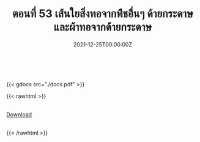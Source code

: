 ﻿---
linktitle: 53  เส้นใยสิ่งทอจากพืชอื่นๆ ด้ายกระดาษ และผ้าทอจากด้ายกระดาษ

title:  ตอนที่ 53  เส้นใยสิ่งทอจากพืชอื่นๆ ด้ายกระดาษ และผ้าทอจากด้ายกระดาษ
date: "2021-12-25T00:00:00Z"
lastmod: "2021-12-25T00:00:00Z"
draft: false
toc: false 
type: series 
categories: ["พิกัดศุลกากร"]
tags: ["รหัสสถิติ"]
authors: ["admin"]
menu:
  ts_2022:
    parent: รหัสสถิติสินค้า ฉบับปี 2565
    weight: 50

weight: 50
---

<br>

{{< gdocs src="./docs.pdf" >}}


{{< rawhtml >}}
<br>

<br>
<div class="article-tags">
<a class="badge badge-danger" href="./docs.pdf" target="_blank" id="download_files_new">Download</a>

</div>
<br>

{{< /rawhtml >}}
